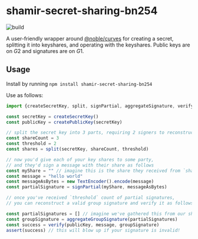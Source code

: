 # shamir-secret-sharing-bn254

![build](https://github.com/CluEleSsUK/shamir-secret-sharing-bn254/actions/workflows/build.yml/badge.svg)

A user-friendly wrapper around [@noble/curves](https://github.com/paulmillr/noble-curves) for creating a secret, splitting it into keyshares, and operating with the keyshares.
Public keys are on $G2$ and signatures are on $G1$.

## Usage
Install by running `npm install shamir-secret-sharing-bn254`

Use as follows:
```ts
import {createSecretKey, split, signPartial, aggregateSignature, verify} from "shamir-secret-sharing-bn254"

const secretKey = createSecretKey()
const publicKey = createPublicKey(secretKey)

// split the secret key into 3 parts, requiring 2 signers to reconstruct the signature
const shareCount = 3
const threshold = 2
const shares = split(secretKey, shareCount, threshold)

// now you'd give each of your key shares to some party,
// and they'd sign a message with their share as follows
const myShare = "" // imagine this is the share they received from `shares` above
const message = "hello world"
const messageAsBytes = new TextEncoder().encode(message)
const partialSignature = signPartial(myShare, messageAsBytes)

// once you've received `threshold` count of partial signatures, 
// you can reconstruct a valid group signature and verify it as follows

const partialSignatures = [] // imagine we've gathered this from our shareholders; we need `threshold` or more!
const groupSignature = aggregateGroupSignature(partialSignatures)
const success = verify(publicKey, message, groupSignature) 
assert(success) // this will blow up if your signature is invalid!


```
